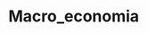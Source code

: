 # Macro_economia
<!-- Primeiro indicador macro comparando o agregado monetario M4 com o Ibovespa em dolar
Segundo indicador de inflacao
Terceiro indicador de dolar -->

